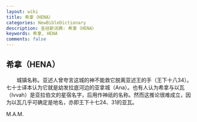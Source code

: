 ```yaml
---
layout: wiki
title: 希拿（HENA）
categories: NewBibleDictionary
description: 圣经新词典: 希拿（HENA）
keywords: 希拿, HENA
comments: false
---
```


## 希拿（HENA）

　　城镇名称。亚述人曾夸言这城的神不能救它脱离亚述王的手（王下十八34）。七十士译本认为它就是幼发拉底河边的亚拿城（Ana）。也有人认为希拿与以瓦（Ivvah）是亚拉伯文的星宿名字，后用作神祇的名称。然而这推论很难成立，因为以瓦几乎可确定是地名，亦即王下十七24、31的亚瓦。

M.A.M.








